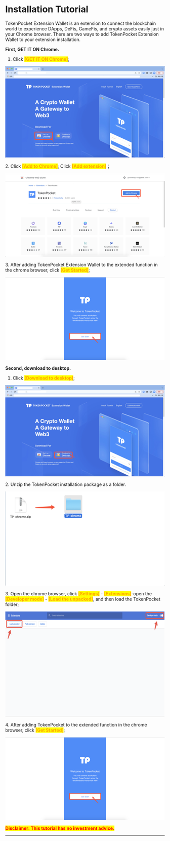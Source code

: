 # Installation Tutorial

TokenPocket Extension Wallet is an extension to connect the blockchain world to experience DApps, DeFis, GameFis, and crypto assets easily just in your Chrome browser. There are two ways to add TokenPocket Extension Wallet to your extension installation.&#x20;

**First, GET IT ON Chrome.**

1. Click <mark style="color:orange;">**\[GET IT ON Chrome]**</mark>;

![](../../.gitbook/assets/WechatIMG296.png)

2\. Click <mark style="color:orange;">**\[Add to Chrome]**</mark>; Click <mark style="color:orange;">**\[Add extension]**</mark>；

![](../../.gitbook/assets/WechatIMG373.png)

3\. After adding TokenPocket Extension Wallet to the extended function in the chrome browser, click <mark style="color:orange;">**\[Get Started]**</mark>;

![](../../.gitbook/assets/WechatIMG298.png)



**Second, download to desktop.**

1. Click <mark style="color:orange;">**\[Download to desktop]**</mark>;

![](../../.gitbook/assets/WechatIMG297.png)

2\. Unzip the TokenPocket installation package as a folder.

![](../../.gitbook/assets/WechatIMG371.png)

3\. Open the chrome browser, click <mark style="color:orange;">**\[Settings]**</mark> - <mark style="color:orange;">**\[Extensions]**</mark>-open the <mark style="color:orange;">**\[Developer mode]**</mark> - <mark style="color:orange;">**\[Load the unpacked]**</mark>, and then load the TokenPocket folder;

![](<../../.gitbook/assets/Group 2 (1).png>)

4\. After adding TokenPocket to the extended function in the chrome browser, click <mark style="color:orange;">**\[Get Started]**</mark>;

![](../../.gitbook/assets/WechatIMG298.png)

<mark style="color:red;">**Disclaimer: This tutorial has no investment advice.**</mark>

****
